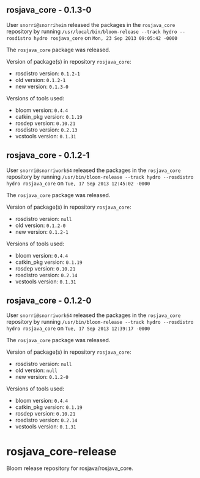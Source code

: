 ## rosjava_core - 0.1.3-0

User `snorri@snorriheim` released the packages in the `rosjava_core` repository by running `/usr/local/bin/bloom-release --track hydro --rosdistro hydro rosjava_core` on `Mon, 23 Sep 2013 09:05:42 -0000`

The `rosjava_core` package was released.

Version of package(s) in repository `rosjava_core`:
- rosdistro version: `0.1.2-1`
- old version: `0.1.2-1`
- new version: `0.1.3-0`

Versions of tools used:
- bloom version: `0.4.4`
- catkin_pkg version: `0.1.19`
- rosdep version: `0.10.21`
- rosdistro version: `0.2.13`
- vcstools version: `0.1.31`


## rosjava_core - 0.1.2-1

User `snorri@snorriwork64` released the packages in the `rosjava_core` repository by running `/usr/bin/bloom-release --track hydro --rosdistro hydro rosjava_core` on `Tue, 17 Sep 2013 12:45:02 -0000`

The `rosjava_core` package was released.

Version of package(s) in repository `rosjava_core`:
- rosdistro version: `null`
- old version: `0.1.2-0`
- new version: `0.1.2-1`

Versions of tools used:
- bloom version: `0.4.4`
- catkin_pkg version: `0.1.19`
- rosdep version: `0.10.21`
- rosdistro version: `0.2.14`
- vcstools version: `0.1.31`


## rosjava_core - 0.1.2-0

User `snorri@snorriwork64` released the packages in the `rosjava_core` repository by running `/usr/bin/bloom-release --track hydro --rosdistro hydro rosjava_core` on `Tue, 17 Sep 2013 12:39:17 -0000`

The `rosjava_core` package was released.

Version of package(s) in repository `rosjava_core`:
- rosdistro version: `null`
- old version: `null`
- new version: `0.1.2-0`

Versions of tools used:
- bloom version: `0.4.4`
- catkin_pkg version: `0.1.19`
- rosdep version: `0.10.21`
- rosdistro version: `0.2.14`
- vcstools version: `0.1.31`


rosjava_core-release
====================

Bloom release repository for rosjava/rosjava_core.
